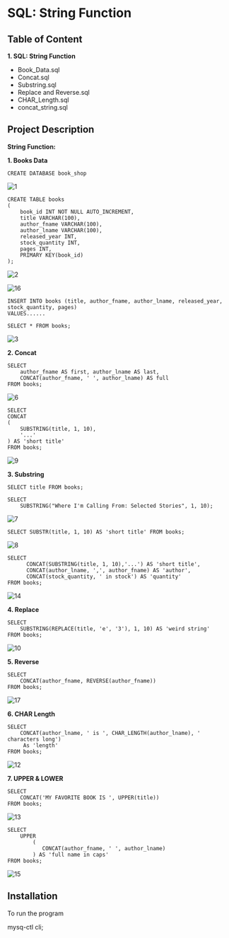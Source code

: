 
# SQL: String Function





## Table of Content


**1. SQL: String Function**
 - Book_Data.sql
 - Concat.sql
 - Substring.sql
 - Replace and Reverse.sql
 - CHAR_Length.sql
 - concat_string.sql
## Project Description

**String Function:**

**1. Books Data**

    CREATE DATABASE book_shop
    
![1](https://user-images.githubusercontent.com/128286364/231873312-b0adec9e-06c0-4b36-963f-ec7140616762.png)

    CREATE TABLE books 
	(
		book_id INT NOT NULL AUTO_INCREMENT,
		title VARCHAR(100),
		author_fname VARCHAR(100),
		author_lname VARCHAR(100),
		released_year INT,
		stock_quantity INT,
		pages INT,
		PRIMARY KEY(book_id)
	);
  
![2](https://user-images.githubusercontent.com/128286364/231873368-6894d750-bb13-4568-8cfc-21ab52f0db61.png)

![16](https://user-images.githubusercontent.com/128286364/231873926-463bbd1d-f476-46ec-9a0b-87b6a4888881.png)


    INSERT INTO books (title, author_fname, author_lname, released_year, stock_quantity, pages)
    VALUES......

    SELECT * FROM books;
![3](https://user-images.githubusercontent.com/128286364/231874038-699e091d-454a-4b2d-ba92-32382db79403.png)

**2. Concat**

    SELECT 
    	author_fname AS first, author_lname AS last, 
    	CONCAT(author_fname, ' ', author_lname) AS full
    FROM books;
![6](https://user-images.githubusercontent.com/128286364/231877259-8c07e718-90fb-47f9-906d-db8f504db283.png)


    SELECT
    CONCAT
    (
        SUBSTRING(title, 1, 10),
        '...'
    ) AS 'short title'
    FROM books;
![9](https://user-images.githubusercontent.com/128286364/231874570-e9803d19-c41d-455a-8a73-7bf6d0da8593.png)


**3. Substring**

    SELECT title FROM books;
    
    SELECT 
        SUBSTRING("Where I'm Calling From: Selected Stories", 1, 10);
![7](https://user-images.githubusercontent.com/128286364/231875121-d152d6e8-7041-4483-80af-df27978f3bc3.png)


    SELECT SUBSTR(title, 1, 10) AS 'short title' FROM books;
![8](https://user-images.githubusercontent.com/128286364/231875183-755ec95e-812f-4d7b-8fe8-d3e96daccd69.png)
    
    
    SELECT 
	      CONCAT(SUBSTRING(title, 1, 10),'...') AS 'short title',
	      CONCAT(author_lname, ',', author_fname) AS 'author',
	      CONCAT(stock_quantity, ' in stock') AS 'quantity'
    FROM books;
![14](https://user-images.githubusercontent.com/128286364/231875017-e37c8281-8530-4fde-975e-70a5e225ddd0.png)



**4. Replace**

    SELECT
        SUBSTRING(REPLACE(title, 'e', '3'), 1, 10) AS 'weird string'
    FROM books;
![10](https://user-images.githubusercontent.com/128286364/231875257-5553258b-56c1-4cf2-849d-7ca64315e2fd.png)


**5. Reverse**

	SELECT 
      	CONCAT(author_fname, REVERSE(author_fname)) 
	FROM books;
  
![17](https://user-images.githubusercontent.com/128286364/231876078-c51fdc91-5d3f-4b67-b79c-d1e027a849b5.png)


**6. CHAR Length**

    SELECT
        CONCAT(author_lname, ' is ', CHAR_LENGTH(author_lname), ' characters long') 
         As 'length'
    FROM books;
![12](https://user-images.githubusercontent.com/128286364/231876237-5227e825-dcc1-484f-8a36-092c104491b0.png)


**7. UPPER & LOWER**    

    SELECT 
        CONCAT('MY FAVORITE BOOK IS ', UPPER(title)) 
    FROM books;
![13](https://user-images.githubusercontent.com/128286364/231876275-c6c791dc-7ca5-4d37-bb23-f534fc8f4299.png)


    SELECT
        UPPER
            (
               CONCAT(author_fname, ' ', author_lname)
            ) AS 'full name in caps'
    FROM books;
![15](https://user-images.githubusercontent.com/128286364/231876462-ff247181-8f56-4450-acb1-cfb29a407067.png)

## Installation

To run the program

mysq-ctl cli;


